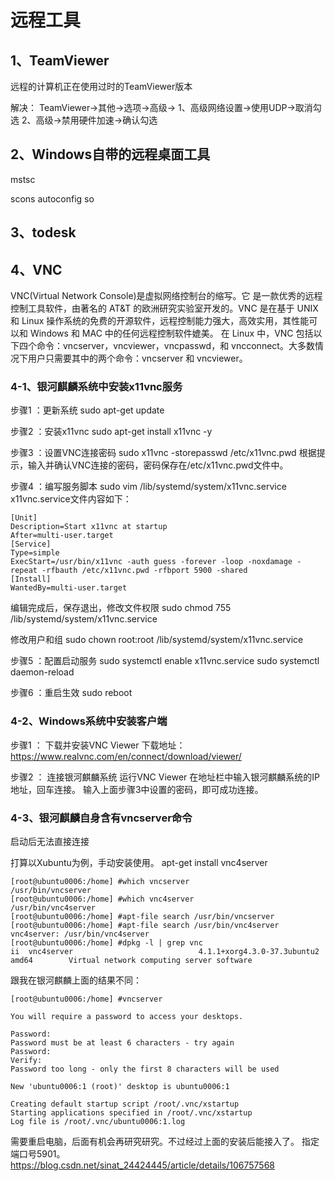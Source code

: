 # 远程工具

## 1、TeamViewer
远程的计算机正在使用过时的TeamViewer版本

解决：
TeamViewer->其他->选项->高级->
1、高级网络设置->使用UDP->取消勾选
2、高级->禁用硬件加速->确认勾选

## 2、Windows自带的远程桌面工具
mstsc

scons
autoconfig
so

## 3、todesk

## 4、VNC
VNC(Virtual Network Console)是虚拟网络控制台的缩写。它 是一款优秀的远程控制工具软件，由著名的 AT&T 的欧洲研究实验室开发的。VNC 是在基于 UNIX 和 Linux 操作系统的免费的开源软件，远程控制能力强大，高效实用，其性能可以和 Windows 和 MAC 中的任何远程控制软件媲美。 在 Linux 中，VNC 包括以下四个命令：vncserver，vncviewer，vncpasswd，和 vncconnect。大多数情况下用户只需要其中的两个命令：vncserver 和 vncviewer。

### 4-1、银河麒麟系统中安装x11vnc服务
步骤1 ：更新系统
sudo apt-get update

步骤2 ：安装x11vnc
sudo apt-get install x11vnc -y

步骤3 ：设置VNC连接密码
sudo x11vnc -storepasswd /etc/x11vnc.pwd
根据提示，输入并确认VNC连接的密码，密码保存在/etc/x11vnc.pwd文件中。

步骤4 ：编写服务脚本
sudo vim /lib/systemd/system/x11vnc.service
x11vnc.service文件内容如下：
```
[Unit]
Description=Start x11vnc at startup
After=multi-user.target
[Service]
Type=simple
ExecStart=/usr/bin/x11vnc -auth guess -forever -loop -noxdamage -repeat -rfbauth /etc/x11vnc.pwd -rfbport 5900 -shared
[Install]
WantedBy=multi-user.target
```
编辑完成后，保存退出，修改文件权限
sudo chmod 755 /lib/systemd/system/x11vnc.service

修改用户和组
sudo chown root:root /lib/systemd/system/x11vnc.service

步骤5 ：配置启动服务
sudo systemctl enable x11vnc.service
sudo systemctl daemon-reload

步骤6 ：重启生效
sudo reboot

### 4-2、Windows系统中安装客户端
步骤1 ： 下载并安装VNC Viewer
下载地址：https://www.realvnc.com/en/connect/download/viewer/

步骤2 ： 连接银河麒麟系统
运行VNC Viewer
在地址栏中输入银河麒麟系统的IP地址，回车连接。
输入上面步骤3中设置的密码，即可成功连接。

### 4-3、银河麒麟自身含有vncserver命令
启动后无法直接连接

打算以Xubuntu为例，手动安装使用。
apt-get install vnc4server
```
[root@ubuntu0006:/home] #which vncserver
/usr/bin/vncserver
[root@ubuntu0006:/home] #which vnc4server
/usr/bin/vnc4server
[root@ubuntu0006:/home] #apt-file search /usr/bin/vncserver
[root@ubuntu0006:/home] #apt-file search /usr/bin/vnc4server
vnc4server: /usr/bin/vnc4server
[root@ubuntu0006:/home] #dpkg -l | grep vnc
ii  vnc4server                            4.1.1+xorg4.3.0-37.3ubuntu2                     amd64        Virtual network computing server software
```

跟我在银河麒麟上面的结果不同：
```
[root@ubuntu0006:/home] #vncserver

You will require a password to access your desktops.

Password:
Password must be at least 6 characters - try again
Password:
Verify:
Password too long - only the first 8 characters will be used

New 'ubuntu0006:1 (root)' desktop is ubuntu0006:1

Creating default startup script /root/.vnc/xstartup
Starting applications specified in /root/.vnc/xstartup
Log file is /root/.vnc/ubuntu0006:1.log
```
需要重启电脑，后面有机会再研究研究。不过经过上面的安装后能接入了。
指定端口号5901。
https://blog.csdn.net/sinat_24424445/article/details/106757568


